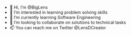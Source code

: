 - 👋 Hi, I’m @BigLens
- 👀 I’m interested in learning problem solving skills
- 🌱 I’m currently learning Software Engineering
- 💞️ I’m looking to collaborate on solutions to technical tasks
- 📫 You can reach me on Twitter @LensDCreator

<!---
BigLens/BigLens is a ✨ special ✨ repository because its `README.md` (this file) appears on your GitHub profile.
You can click the Preview link to take a look at your changes.
--->

